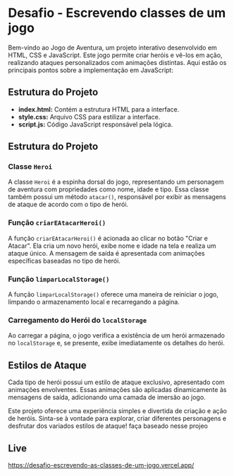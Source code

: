 # Desafio - Escrevendo classes de um jogo

Bem-vindo ao Jogo de Aventura, um projeto interativo desenvolvido em HTML, CSS e JavaScript. Este jogo permite criar heróis e vê-los em ação, realizando ataques personalizados com animações distintas. Aqui estão os principais pontos sobre a implementação em JavaScript:

## Estrutura do Projeto

- **index.html:** Contém a estrutura HTML para a interface.
- **style.css:** Arquivo CSS para estilizar a interface.
- **script.js:** Código JavaScript responsável pela lógica.

## Estrutura do Projeto

### Classe `Heroi`

A classe `Heroi` é a espinha dorsal do jogo, representando um personagem de aventura com propriedades como nome, idade e tipo. Essa classe também possui um método `atacar()`, responsável por exibir as mensagens de ataque de acordo com o tipo de herói.

### Função `criarEAtacarHeroi()`

A função `criarEAtacarHeroi()` é acionada ao clicar no botão "Criar e Atacar". Ela cria um novo herói, exibe nome e idade na tela e realiza um ataque único. A mensagem de saída é apresentada com animações específicas baseadas no tipo de herói.

### Função `limparLocalStorage()`

A função `limparLocalStorage()` oferece uma maneira de reiniciar o jogo, limpando o armazenamento local e recarregando a página.

### Carregamento do Herói do `localStorage`

Ao carregar a página, o jogo verifica a existência de um herói armazenado no `localStorage` e, se presente, exibe imediatamente os detalhes do herói.

## Estilos de Ataque

Cada tipo de herói possui um estilo de ataque exclusivo, apresentado com animações envolventes. Essas animações são aplicadas dinamicamente às mensagens de saída, adicionando uma camada de imersão ao jogo.

Este projeto oferece uma experiência simples e divertida de criação e ação de heróis. Sinta-se à vontade para explorar, criar diferentes personagens e desfrutar dos variados estilos de ataque!
faça baseado nesse projeo

## Live
<https://desafio-escrevendo-as-classes-de-um-jogo.vercel.app/>
